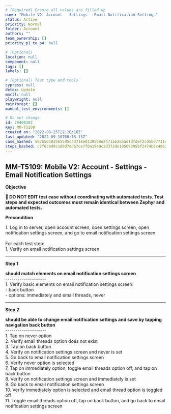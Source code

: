 ```yaml
---
# (Required) Ensure all values are filled up
name: "Mobile V2: Account - Settings - Email Notification Settings"
status: Active
priority: Normal
folder: Account
authors: ""
team_ownership: []
priority_p1_to_p4: null

# (Optional)
location: null
component: null
tags: []
labels: []

# (Optional) Test type and tools
cypress: null
detox: Update
mmctl: null
playwright: null
rainforest: []
manual_test_environments: []

# Do not change
id: 29408182
key: MM-T5109
created_on: "2022-08-25T22:20:16Z"
last_updated: "2022-09-10T06:13:13Z"
case_hashed: 567b5d5035655d5c4d718e0139560e2471ab2eaad1dfdef2cd5bd7711e20d743ac98828cdf71c4014f37070a9a8aae60
steps_hashed: c7f6c0d9c189d7dd67ce7f0a1949c2d372de19509395bf2474b8c4963adc2f54bf92056094b0323b9ebd0f3013263959
---
```


<!-- (Auto-generated) Based on frontmatter's "key" and "name" -->

## MM-T5109: Mobile V2: Account - Settings - Email Notification Settings

**Objective**

**🛑 DO NOT EDIT test case without coordinating with automated tests. Test steps and expected outcomes must remain identical between Zephyr and automated tests.**

**Precondition**

1\. Log in to server, open account screen, open settings screen, open notification settings screen, and go to email notification settings screen\
\
For each test step:\
1\. Verify on email notification settings screen

---

**Step 1**

**should match elements on email notification settings screen**\
\--------------------\
1\. Verify basic elements on email notification settings screen:\
\- back button\
\- options: immediately and email threads, never

---

**Step 2**

**should be able to change email notification settings and save by tapping navigation back button**\
\--------------------\
1\. Tap on never option\
2\. Verify email threads option does not exist\
3\. Tap on back button\
4\. Verify on notification settings screen and never is set\
5\. Go back to email notification settings screen\
6\. Verify never option is selected\
7\. Tap on immediately option, toggle email threads option off, and tap on back button\
8\. Verify on notification settings screen and immediately is set\
9\. Go back to email notification settings screen\
10\. Verify immediately option is selected and email thread option is toggled off\
11\. Toggle email threads option off, tap on back button, and go back to email notification settings screen
